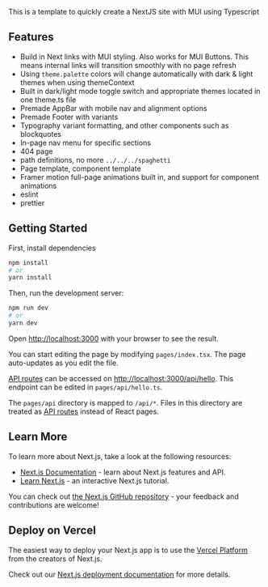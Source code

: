 This is a template to quickly create a NextJS site with MUI using Typescript

## Features

- Build in Next links with MUI styling. Also works for MUI Buttons. This means internal links will transition smoothly with no page refresh
- Using `theme.palette` colors will change automatically with dark & light themes when using themeContext
- Built in dark/light mode toggle switch and appropriate themes located in one theme.ts file
- Premade AppBar with mobile nav and alignment options
- Premade Footer with variants
- Typography variant formatting, and other components such as blockquotes
- In-page nav menu for specific sections
- 404 page
- path definitions, no more `../../../spaghetti`
- Page template, component template
- Framer motion full-page animations built in, and support for component animations
- eslint
- prettier

## Getting Started

First, install dependencies

```bash
npm install
# or
yarn install
```

Then, run the development server:

```bash
npm run dev
# or
yarn dev
```

Open [http://localhost:3000](http://localhost:3000) with your browser to see the result.

You can start editing the page by modifying `pages/index.tsx`. The page auto-updates as you edit the file.

[API routes](https://nextjs.org/docs/api-routes/introduction) can be accessed on [http://localhost:3000/api/hello](http://localhost:3000/api/hello). This endpoint can be edited in `pages/api/hello.ts`.

The `pages/api` directory is mapped to `/api/*`. Files in this directory are treated as [API routes](https://nextjs.org/docs/api-routes/introduction) instead of React pages.

## Learn More

To learn more about Next.js, take a look at the following resources:

- [Next.js Documentation](https://nextjs.org/docs) - learn about Next.js features and API.
- [Learn Next.js](https://nextjs.org/learn) - an interactive Next.js tutorial.

You can check out [the Next.js GitHub repository](https://github.com/vercel/next.js/) - your feedback and contributions are welcome!

## Deploy on Vercel

The easiest way to deploy your Next.js app is to use the [Vercel Platform](https://vercel.com/new?utm_medium=default-template&filter=next.js&utm_source=create-next-app&utm_campaign=create-next-app-readme) from the creators of Next.js.

Check out our [Next.js deployment documentation](https://nextjs.org/docs/deployment) for more details.
